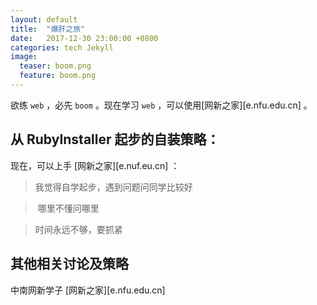 ```yaml
---
layout: default
title:  "爆肝之旅"
date:   2017-12-30 23:00:00 +0800
categories: tech Jekyll
image:
  teaser: boom.png
  feature: boom.png
---
```

欲练 `web` ，必先 `boom` 。现在学习 `web` ，可以使用[网新之家][e.nfu.edu.cn] 。

## 从 RubyInstaller 起步的自装策略：

现在，可以上手 [网新之家][e.nuf.eu.cn]  ：

>  我觉得自学起步，遇到问题问同学比较好

>  哪里不懂问哪里

>  时间永远不够，要抓紧

## 其他相关讨论及策略

中南网新学子 [网新之家][e.nfu.edu.cn]


[网新之家]: e.nfu.edu.cn
